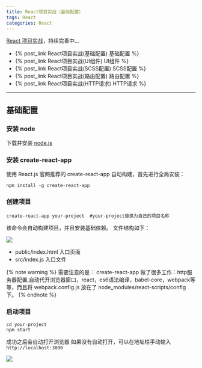 ```yaml
---
title: React项目实战（基础配置）
tags: React
categories: React
---
```


[React 项目实战](https://github.com/liujinge/react-kaka)，持续完善中...
* {% post_link React项目实战(基础配置) 基础配置 %}
* {% post_link React项目实战(UI组件) UI组件 %}
* {% post_link React项目实战(SCSS配置) SCSS配置 %}
* {% post_link React项目实战(路由配置) 路由配置 %}
* {% post_link React项目实战(HTTP请求) HTTP请求 %}

---

## 基础配置

### 安装 node
下载并安装 [node.js](https://nodejs.org/zh-cn/)

### 安装 create-react-app
使用 React.js 官网推荐的 create-react-app 自动构建，首先进行全局安装：
```
npm install -g create-react-app  
```
<!-- more -->

### 创建项目
```
create-react-app your-project  #your-project替换为自己的项目名称
```
该命令会自动构建项目，并且安装基础依赖。
文件结构如下：

<img src="/images/React项目实战/react-init.png">

* public/index.html  入口页面
* src/index.js  入口文件

{% note warning %}
需要注意的是：
create-react-app 做了很多工作：http服务器配置,自动代开浏览器窗口，react，es6语法编译，babel-core，webpack等等，而且将 webpack.config.js 放在了 node_modules/react-scripts/config 下。
{% endnote %}

### 启动项目
```
cd your-project
npm start
```
成功之后会自动打开浏览器
如果没有自动打开，可以在地址栏手动输入 `http://localhost:3000`

<img src="/images/React项目实战/React-welcome.png">



